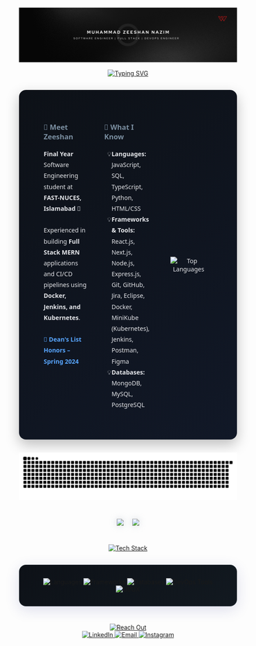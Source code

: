 ![MasterHead](https://github.com/Muhammad-Zeeshan10/Muhammad-Zeeshan10/blob/main/Zeeshan.png)

<!-- PROFESSIONAL GREETING -->
<div align="center" style="margin-bottom: 30px;">
  <a href="https://git.io/typing-svg">
    <img src="https://readme-typing-svg.demolab.com?font=Fira+Code&weight=600&size=24&duration=4000&pause=1000&color=7B8FA1&center=true&vCenter=true&random=false&width=500&lines=Software+Engineer;Full+Stack+Developer;DevOps+Engineer;" alt="Typing SVG" />
  </a>
</div>

<!-- ABOUT ME -->
<div align="center">
  <table width="95%" style="background: linear-gradient(145deg, #0D1117, #111827); border-radius: 16px; padding: 30px; margin: 30px 0; box-shadow: 0 12px 30px rgba(0, 0, 0, 0.25); color: #E5E7EB; font-family: 'Segoe UI', sans-serif; border-collapse: separate; border-spacing: 20px;">
    <tr>
      <td width="33%" valign="top">
        <h3 style="color: #7B8FA1;">👋 Meet Zeeshan</h3>
        <p style="font-size: 14px; line-height: 1.8;">
          <strong>Final Year</strong> Software Engineering student at <strong>FAST-NUCES, Islamabad</strong> 🏫<br><br>
          Experienced in building <strong>Full Stack MERN</strong> applications and CI/CD pipelines using <strong>Docker, Jenkins, and Kubernetes</strong>. <br><br>
          <strong style="color: #58a6ff;">🏅 Dean's List Honors – Spring 2024</strong>
        </p>
      </td>
      <td width="33%" valign="top">
        <h3 style="color: #7B8FA1;">🧠 What I Know</h3>
        <ul style="list-style-type: '💡'; padding-left: 1.2em; font-size: 14px; line-height: 1.8;">
          <li><strong>Languages:</strong> JavaScript, SQL, TypeScript, Python, HTML/CSS</li>
          <li><strong>Frameworks & Tools:</strong>  React.js, Next.js, Node.js, Express.js, Git, GitHub, Jira, Eclipse, Docker, MiniKube   (Kubernetes), Jenkins, Postman, Figma</li>
          <li><strong>Databases:</strong> MongoDB, MySQL, PostgreSQL</li>
        </ul>
      </td>
        <td width="40%" align="center" style="padding: 20px;">
          <img src="https://github-readme-stats.vercel.app/api/top-langs/?username=Muhammad-Zeeshan10&layout=compact&theme=dark&bg_color=0D1117&title_color=7B8FA1&icon_color=7B8FA1&text_color=7B8FA1&border_color=7B8FA1&hide_border=true&card_width=280" alt="Top Languages" />
        </td>
    </tr>
  </table>
</div>



<!-- Contribution Graph -->
<div align="center">
  
![𝙶𝚒𝚝𝚑𝚞𝚋 𝙲𝚘𝚗𝚝𝚛𝚒𝚋𝚞𝚝𝚒𝚘𝚗 𝙶𝚛𝚊𝚙𝚑](/contributiongrid.svg)

<!-- GITHUB STATS -->
<div align="center" style="margin: 40px 0;">
  <div align="center" style="display: flex; flex-wrap: wrap; justify-content: center; gap: 20px; margin: 30px 0;">
    <a href="https://github.com/zaim-abbasi">
      <img width="49%" style="filter: drop-shadow(0 0 8px #7B8FA150);" src="https://github-readme-stats.vercel.app/api?username=Muhammad-Zeeshan10&show_icons=true&theme=dark&bg_color=0D1117&title_color=7B8FA1&icon_color=7B8FA1&text_color=7B8FA1&hide_border=true&card_width=495" />
    </a>
    <a href="https://github.com/Muhammad-Zeeshan10">
      <img width="49%" style="filter: drop-shadow(0 0 8px #7B8FA150);" src="https://github-readme-streak-stats.herokuapp.com/?user=Muhammad-Zeeshan10&theme=dark&background=0D1117&ring=7B8FA1&fire=7B8FA1&currStreakLabel=7B8FA1&sideLabels=7B8FA1&dates=7B8FA1&hide_border=true&card_width=495" />
    </a>
  </div>
</div>


<!-- TECH STACK -->
<div align="center" style="margin: 40px 0;">
  <a href="https://git.io/typing-svg">
    <img src="https://readme-typing-svg.demolab.com?font=Poppins&weight=600&size=26&duration=3000&pause=1000&color=7B8FA1&center=true&vCenter=true&random=false&width=380&height=45&lines=Tech+Stack" alt="Tech Stack" />
  </a>

  <div align="center" style="margin: 30px auto; max-width: 800px; background: linear-gradient(145deg, #0D1117, #121920); padding: 30px; border-radius: 16px; box-shadow: 0 8px 32px rgba(31, 38, 135, 0.15); backdrop-filter: blur(4px); border: 1px solid rgba(123, 143, 161, 0.18);">
    <img src="https://skillicons.dev/icons?i=js,ts,python,html,css" height="40" alt="Languages" />
    <img src="https://skillicons.dev/icons?i=react,nextjs,nodejs,express" height="40" alt="Frameworks" />
    <img src="https://skillicons.dev/icons?i=mongodb,mysql,postgres" height="40" alt="Databases" />
    <img src="https://skillicons.dev/icons?i=git,github,docker,jenkins,postman,linux" height="40" alt="DevOps Tools" />
    <img src="https://skillicons.dev/icons?i=figma" height="40" alt="UI/UX" />
  </div>
</div>

<!-- CONNECT WITH ME -->
<div align="center" style="margin: 40px 0;">
  <a href="https://git.io/typing-svg">
    <img src="https://readme-typing-svg.demolab.com?font=Poppins&weight=600&size=26&duration=3000&pause=1000&color=7B8FA1&center=true&vCenter=true&random=false&width=380&height=45&lines=Reach+Out" alt="Reach Out" />
  </a>
  <br>
  <a href="https://www.linkedin.com/in/zeeshan-nazim/" target="_blank">
    <img src="https://img.shields.io/badge/LinkedIn-0A66C2?style=for-the-badge&logo=linkedin&logoColor=white" alt="LinkedIn">
  </a>

  <a href="mailto:zeeshannazim115@gmail.com" target="_blank">
    <img src="https://img.shields.io/badge/Email-D14836?style=for-the-badge&logo=gmail&logoColor=white" alt="Email">
  </a>

  <a href="https://www.instagram.com/zee_shan0101/" target="_blank">
    <img src="https://img.shields.io/badge/Instagram-E4405F?style=for-the-badge&logo=instagram&logoColor=white" alt="Instagram">
  </a>
</div>
